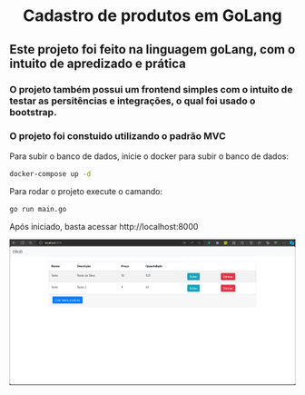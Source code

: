<h1 align="center"> Cadastro de produtos em GoLang </h1>
<h2>Este projeto foi feito na linguagem goLang, com o intuito de apredizado e prática</h2>
<h3>O projeto também possui um frontend simples com o intuito de testar as persitências e integrações, o qual foi
usado o bootstrap.</h3>
<h3>O projeto foi constuido utilizando o padrão MVC</h3>

Para subir o banco de dados, inicie o docker para subir o banco de dados:
```bash
docker-compose up -d
```

Para rodar o projeto execute o camando:
```bash
go run main.go
```

Após iniciado, basta acessar http://localhost:8000

![img.png](img.png)